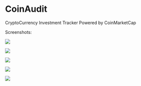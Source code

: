 # CoinAudit
CryptoCurrency Investment Tracker Powered by CoinMarketCap

Screenshots:

![](1.png)

![](2.png)

![](3.png)

![](4.png)

![](5.png)
